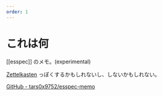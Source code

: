 ```yaml
---
order: 1
---
```


# これは何

[[esspec]] のメモ。(experimental)

[Zettelkasten](https://en.wikipedia.org/wiki/Zettelkasten) っぽくするかもしれないし、しないかもしれない。

[GitHub - tars0x9752/esspec-memo](https://github.com/tars0x9752/esspec-memo)
